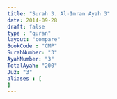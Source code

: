 ```yaml
---
title: "Surah 3. Al-Imran Ayah 3"
date: 2014-09-28
draft: false
type : "quran"
layout: "compare"
BookCode : "CMP"
SurahNumber: "3"
AyahNumber: "3"
TotalAyah: "200"
Juz: "3"
aliases : [
]
---
```

